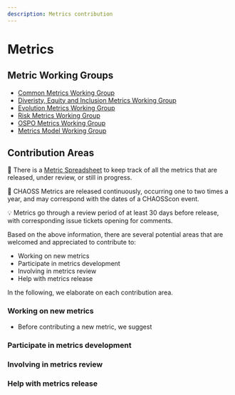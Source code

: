 ```yaml
---
description: Metrics contribution
---
```

# Metrics

## Metric Working Groups
* [Common Metrics Working Group](https://github.com/chaoss/wg-common)
* [Diveristy, Equity and Inclusion Metrics Working Group](https://github.com/chaoss/wg-dei)
* [Evolution Metrics Working Group](https://github.com/chaoss/wg-evolution)
* [Risk Metrics Working Group](https://github.com/chaoss/wg-risk)
* [OSPO Metrics Working Group](https://github.com/chaoss/wg-ospo)
* [Metrics Model Working Group](https://github.com/chaoss/wg-metrics-models)

## Contribution Areas 

📌  There is a [Metric Spreadsheet](https://docs.google.com/spreadsheets/d/1tAGzUiZ9jdORKCnoDQJkOU8tQsZDCZVjcWqXYOSAFmE/edit#gid=276406255) to keep track of all the metrics that are released, under review, or still in progress.

🎈  CHAOSS Metrics are released continuously, occurring one to two times a year, and may correspond with the dates of a CHAOSScon event.

💡  Metrics go through a review period of at least 30 days before release, with corresponding issue tickets opening for comments.

Based on the above information, there are several potential areas that are welcomed and appreciated to contribute to:
- Working on new metrics
- Participate in metrics development
- Involving in metrics review
- Help with metrics release

In the following, we elaborate on each contribution area.

### Working on new metrics

- Before contributing a new metric, we suggest 

### Participate in metrics development


### Involving in metrics review


### Help with metrics release

